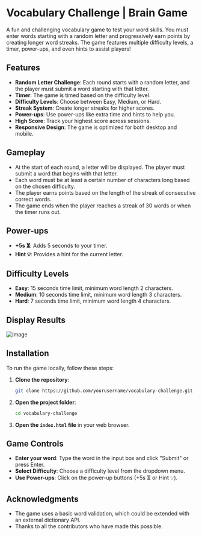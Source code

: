 # Vocabulary Challenge | Brain Game

A fun and challenging vocabulary game to test your word skills. You must enter words starting with a random letter and progressively earn points by creating longer word streaks. The game features multiple difficulty levels, a timer, power-ups, and even hints to assist players!

## Features

- **Random Letter Challenge**: Each round starts with a random letter, and the player must submit a word starting with that letter.
- **Timer**: The game is timed based on the difficulty level.
- **Difficulty Levels**: Choose between Easy, Medium, or Hard.
- **Streak System**: Create longer streaks for higher scores.
- **Power-ups**: Use power-ups like extra time and hints to help you.
- **High Score**: Track your highest score across sessions.
- **Responsive Design**: The game is optimized for both desktop and mobile.

## Gameplay

- At the start of each round, a letter will be displayed. The player must submit a word that begins with that letter.
- Each word must be at least a certain number of characters long based on the chosen difficulty.
- The player earns points based on the length of the streak of consecutive correct words.
- The game ends when the player reaches a streak of 30 words or when the timer runs out.
  
## Power-ups

- **+5s ⏳**: Adds 5 seconds to your timer.
- **Hint 💡**: Provides a hint for the current letter.

## Difficulty Levels

- **Easy**: 15 seconds time limit, minimum word length 2 characters.
- **Medium**: 10 seconds time limit, minimum word length 3 characters.
- **Hard**: 7 seconds time limit, minimum word length 4 characters.

## Display Results
![image](https://github.com/user-attachments/assets/e8c1a84c-6e7c-4314-ae59-5b15e07ee3e2)


## Installation

To run the game locally, follow these steps:

1. **Clone the repository**:
    ```bash
    git clone https://github.com/yourusername/vocabulary-challenge.git
    ```

2. **Open the project folder**:
    ```bash
    cd vocabulary-challenge
    ```

3. **Open the `index.html` file** in your web browser.

## Game Controls

- **Enter your word**: Type the word in the input box and click "Submit" or press Enter.
- **Select Difficulty**: Choose a difficulty level from the dropdown menu.
- **Use Power-ups**: Click on the power-up buttons (+5s ⏳ or Hint 💡).


## Acknowledgments

- The game uses a basic word validation, which could be extended with an external dictionary API.
- Thanks to all the contributors who have made this possible.


